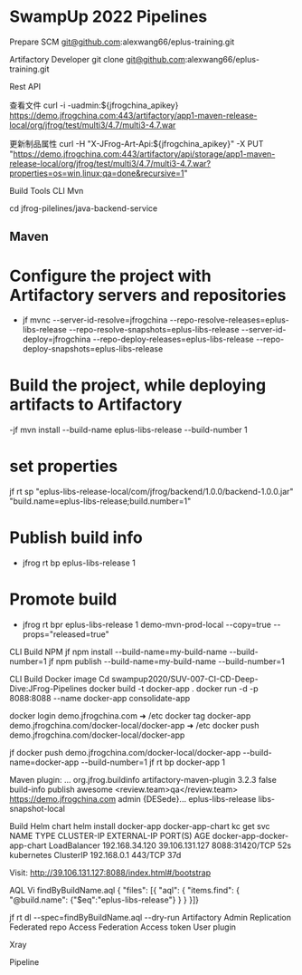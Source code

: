 # SwampUp 2022 Pipelines
Prepare
SCM
git@github.com:alexwang66/eplus-training.git


Artifactory Developer
git clone git@github.com:alexwang66/eplus-training.git



Rest API

查看文件
curl -i -uadmin:${jfrogchina_apikey} https://demo.jfrogchina.com:443/artifactory/app1-maven-release-local/org/jfrog/test/multi3/4.7/multi3-4.7.war

更新制品属性
curl -H "X-JFrog-Art-Api:${jfrogchina_apikey}" -X PUT "https://demo.jfrogchina.com:443/artifactory/api/storage/app1-maven-release-local/org/jfrog/test/multi3/4.7/multi3-4.7.war?properties=os=win,linux;qa=done&recursive=1"

Build Tools
CLI Mvn

cd jfrog-pilelines/java-backend-service

## Maven
   # Configure the project with Artifactory servers and repositories 
   -  jf mvnc --server-id-resolve=jfrogchina --repo-resolve-releases=eplus-libs-release --repo-resolve-snapshots=eplus-libs-release --server-id-deploy=jfrogchina --repo-deploy-releases=eplus-libs-release --repo-deploy-snapshots=eplus-libs-release
   # Build the project, while deploying artifacts to Artifactory
   -jf mvn install --build-name eplus-libs-release --build-number 1
 
 # set properties
jf rt sp "eplus-libs-release-local/com/jfrog/backend/1.0.0/backend-1.0.0.jar" "build.name=eplus-libs-release;build.number=1"


   # Publish build info
   - jfrog rt bp eplus-libs-release 1

   # Promote build
   -  jfrog rt bpr  eplus-libs-release 1 demo-mvn-prod-local --copy=true --props="released=true"


CLI Build NPM
jf npm install --build-name=my-build-name --build-number=1
jf npm publish --build-name=my-build-name --build-number=1


CLI Build Docker image
Cd swampup2020/SUV-007-CI-CD-Deep-Dive:JFrog-Pipelines
docker build -t docker-app .
docker run -d -p 8088:8088 --name docker-app consolidate-app



docker login demo.jfrogchina.com
➜  /etc docker tag docker-app demo.jfrogchina.com/docker-local/docker-app
➜  /etc docker push demo.jfrogchina.com/docker-local/docker-app

jf docker push demo.jfrogchina.com/docker-local/docker-app --build-name=docker-app --build-number=1
jf rt bp docker-app 1

Maven plugin:
<build>
    <plugins>
        ...
        <plugin>
            <groupId>org.jfrog.buildinfo</groupId>
            <artifactId>artifactory-maven-plugin</artifactId>
            <version>3.2.3</version>
            <inherited>false</inherited>
            <executions>
                <execution>
                    <id>build-info</id>
                    <goals>
                        <goal>publish</goal>
                    </goals>
                    <configuration>
                        <deployProperties>
                            <gradle>awesome</gradle>
                            <review.team>qa</review.team>
                        </deployProperties>
                        <publisher>
                            <contextUrl>https://demo.jfrogchina.com</contextUrl>
                            <username>admin</username>
                            <password>{DESede}...</password>
                            <repoKey>eplus-libs-release</repoKey>
                            <snapshotRepoKey>libs-snapshot-local</snapshotRepoKey>
                        </publisher>
                    </configuration>
                </execution>
            </executions>
        </plugin>
    </plugins>
</build>

Build Helm chart
helm install  docker-app docker-app-chart
kc get svc                         
NAME                          TYPE           CLUSTER-IP       EXTERNAL-IP      PORT(S)          AGE
docker-app-docker-app-chart   LoadBalancer   192.168.34.120   39.106.131.127   8088:31420/TCP   52s
kubernetes                    ClusterIP      192.168.0.1      <none>           443/TCP          37d

Visit: http://39.106.131.127:8088/index.html#/bootstrap

AQL
Vi findByBuildName.aql 
{
"files": [{
    "aql": {
        "items.find": {
            "@build.name": {"$eq":"eplus-libs-release"}
        }
    }
}]}

jf rt dl --spec=findByBuildName.aql --dry-run
Artifactory Admin
Replication
Federated repo
Access Federation
Access token
User plugin
	
Xray

Pipeline
